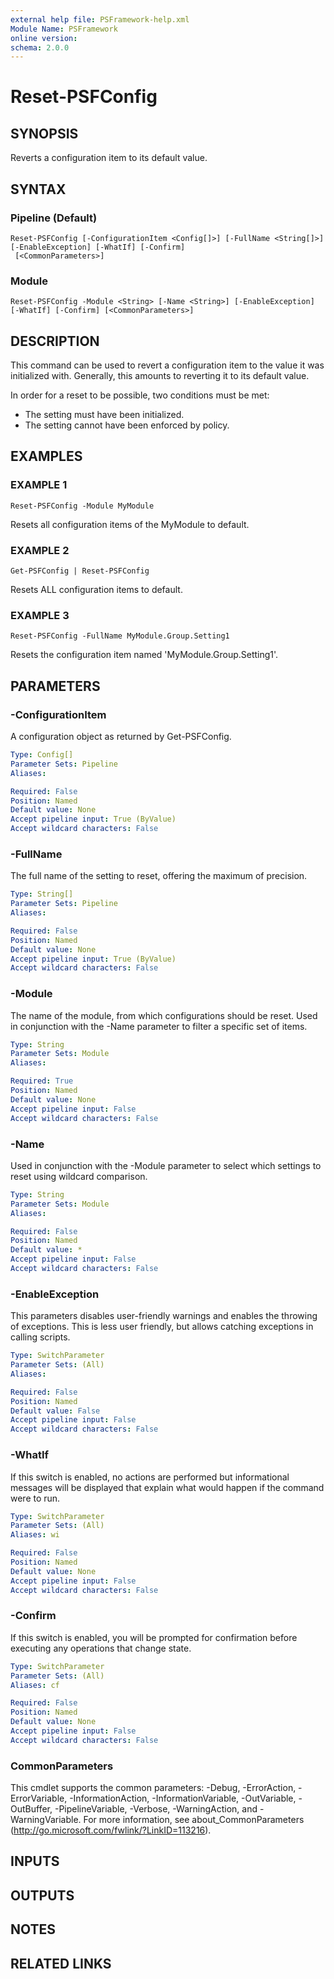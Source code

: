 ```yaml
---
external help file: PSFramework-help.xml
Module Name: PSFramework
online version:
schema: 2.0.0
---
```


# Reset-PSFConfig

## SYNOPSIS
Reverts a configuration item to its default value.

## SYNTAX

### Pipeline (Default)
```
Reset-PSFConfig [-ConfigurationItem <Config[]>] [-FullName <String[]>] [-EnableException] [-WhatIf] [-Confirm]
 [<CommonParameters>]
```

### Module
```
Reset-PSFConfig -Module <String> [-Name <String>] [-EnableException] [-WhatIf] [-Confirm] [<CommonParameters>]
```

## DESCRIPTION
This command can be used to revert a configuration item to the value it was initialized with.
Generally, this amounts to reverting it to its default value.

In order for a reset to be possible, two conditions must be met:
- The setting must have been initialized.
- The setting cannot have been enforced by policy.

## EXAMPLES

### EXAMPLE 1
```
Reset-PSFConfig -Module MyModule
```

Resets all configuration items of the MyModule to default.

### EXAMPLE 2
```
Get-PSFConfig | Reset-PSFConfig
```

Resets ALL configuration items to default.

### EXAMPLE 3
```
Reset-PSFConfig -FullName MyModule.Group.Setting1
```

Resets the configuration item named 'MyModule.Group.Setting1'.

## PARAMETERS

### -ConfigurationItem
A configuration object as returned by Get-PSFConfig.

```yaml
Type: Config[]
Parameter Sets: Pipeline
Aliases:

Required: False
Position: Named
Default value: None
Accept pipeline input: True (ByValue)
Accept wildcard characters: False
```

### -FullName
The full name of the setting to reset, offering the maximum of precision.

```yaml
Type: String[]
Parameter Sets: Pipeline
Aliases:

Required: False
Position: Named
Default value: None
Accept pipeline input: True (ByValue)
Accept wildcard characters: False
```

### -Module
The name of the module, from which configurations should be reset.
Used in conjunction with the -Name parameter to filter a specific set of items.

```yaml
Type: String
Parameter Sets: Module
Aliases:

Required: True
Position: Named
Default value: None
Accept pipeline input: False
Accept wildcard characters: False
```

### -Name
Used in conjunction with the -Module parameter to select which settings to reset using wildcard comparison.

```yaml
Type: String
Parameter Sets: Module
Aliases:

Required: False
Position: Named
Default value: *
Accept pipeline input: False
Accept wildcard characters: False
```

### -EnableException
This parameters disables user-friendly warnings and enables the throwing of exceptions.
This is less user friendly, but allows catching exceptions in calling scripts.

```yaml
Type: SwitchParameter
Parameter Sets: (All)
Aliases:

Required: False
Position: Named
Default value: False
Accept pipeline input: False
Accept wildcard characters: False
```

### -WhatIf
If this switch is enabled, no actions are performed but informational messages will be displayed that explain what would happen if the command were to run.

```yaml
Type: SwitchParameter
Parameter Sets: (All)
Aliases: wi

Required: False
Position: Named
Default value: None
Accept pipeline input: False
Accept wildcard characters: False
```

### -Confirm
If this switch is enabled, you will be prompted for confirmation before executing any operations that change state.

```yaml
Type: SwitchParameter
Parameter Sets: (All)
Aliases: cf

Required: False
Position: Named
Default value: None
Accept pipeline input: False
Accept wildcard characters: False
```

### CommonParameters
This cmdlet supports the common parameters: -Debug, -ErrorAction, -ErrorVariable, -InformationAction, -InformationVariable, -OutVariable, -OutBuffer, -PipelineVariable, -Verbose, -WarningAction, and -WarningVariable. For more information, see about_CommonParameters (http://go.microsoft.com/fwlink/?LinkID=113216).

## INPUTS

## OUTPUTS

## NOTES

## RELATED LINKS
